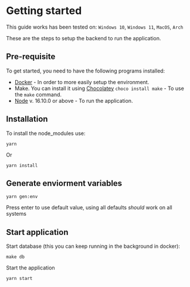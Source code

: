 # Getting started

This guide works has been tested on: `Windows 10`, `Windows 11`, `MacOS`, `Arch`

These are the steps to setup the backend to run the application.

## Pre-requisite

To get started, you need to have the following programs installed:

- [Docker](https://docs.docker.com/get-docker/) - In order to more easily setup the environment.
- Make. You can install it using [Chocolatey](https://chocolatey.org/install) `choco install make` - To use the `make` command.
- [Node](https://nodejs.org/en/download/) v. 16.10.0 or above - To run the application.

## Installation

To install the node_modules use:

```
yarn
```

Or

```
yarn install
```

## Generate enviorment variables

```
yarn gen:env
```

Press enter to use default value, using all defaults _should_ work on all systems

## Start application

Start database (this you can keep running in the background in docker):

```
make db
```

Start the application
```
yarn start
```
